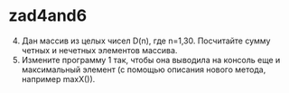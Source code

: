 # zad4and6
4. Дан массив из целых чисел D(n), где n=1,30. Посчитайте
сумму четных и нечетных элементов массива.
6. Измените программу 1 так, чтобы она выводила на консоль
еще и максимальный элемент (с помощью описания нового метода,
например maxX()).

